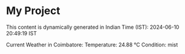# My Project

This content is dynamically generated in Indian Time (IST): 2024-06-10 20:49:19 IST


Current Weather in Coimbatore:
Temperature: 24.88 °C
Condition: mist
